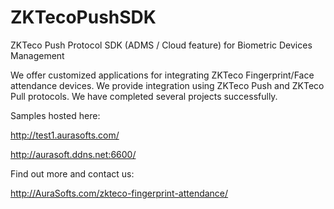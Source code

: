 # ZKTecoPushSDK
ZKTeco Push Protocol SDK (ADMS / Cloud feature) for Biometric Devices Management

We offer customized applications for integrating ZKTeco Fingerprint/Face attendance devices.
We provide integration using ZKTeco Push and ZKTeco Pull protocols.
We have completed several projects successfully.

Samples hosted here:

http://test1.aurasofts.com/

http://aurasoft.ddns.net:6600/


Find out more and contact us:

http://AuraSofts.com/zkteco-fingerprint-attendance/

